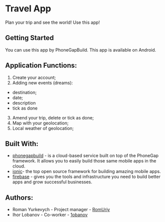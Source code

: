 # Travel App 
Plan your trip and see the world! Use this app!

## Getting Started
You can use this app by PhoneGapBuild. This app is available on Android.

## Application Functions:
1. Create your account;
2. Adding new events (dreams):
* destination;
* date;
* description
* tick as done
3. Amend your trip, delete or tick as done;
4. Map with your geolocation;
5. Local weather of geolocation;

## Built With:

* [phonegapbuild](https://build.phonegap.com/apps) - is a cloud-based service built on top of the PhoneGap framework. It allows you to easily build those same mobile apps in the cloud.
* [ionic](https://ionicframework.com/)- the top open source framework for building amazing mobile apps. 
* [firebase](https://www.firebase.com) - gives you the tools and infrastructure you need to build better apps and grow successful businesses.

## Authors:

* Roman Yurkevych - Project manager - [RomUriy](https://github.com/RomUriy)
* Ihor Lobanov - Co-worker - [1obanov](https://github.com/1obanov)
